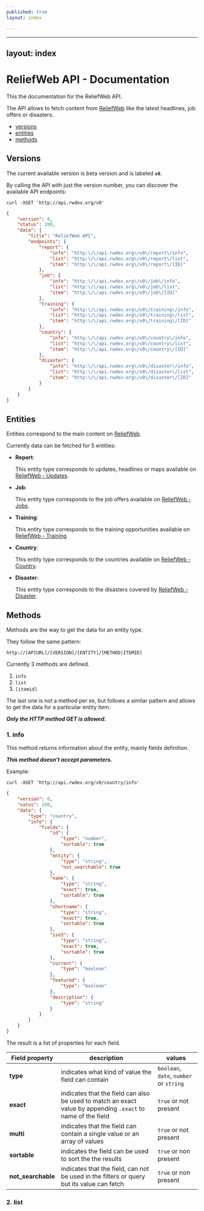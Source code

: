 ```yaml
---
published: true
layout: index

---
```


---
layout: index
---

# ReliefWeb API - Documentation

This the documentation for the ReliefWeb API.

The API allows to fetch content from [ReliefWeb](http://reliefweb.int) like the latest headlines, job offers or disasters.

- [versions](#Versions)
- [entities](#Entities)
- [methods](#Methods)


## Versions

The current available version is beta version and is labeled **`v0`**.

By calling the API with just the version number, you can discover the available API endpoints:

```
curl -XGET 'http://api.rwdev.org/v0'
```

```json
{
	"version": 0,
	"status": 200,
	"data": {
		"title": "ReliefWeb API",
		"endpoints": {
			"report": {
				"info": "http:\/\/api.rwdev.org\/v0\/report\/info",
				"list": "http:\/\/api.rwdev.org\/v0\/report\/list",
				"item": "http:\/\/api.rwdev.org\/v0\/report\/[ID]"
			},
			"job": {
				"info": "http:\/\/api.rwdev.org\/v0\/job\/info",
				"list": "http:\/\/api.rwdev.org\/v0\/job\/list",
				"item": "http:\/\/api.rwdev.org\/v0\/job\/[ID]"
			},
			"training": {
				"info": "http:\/\/api.rwdev.org\/v0\/training\/info",
				"list": "http:\/\/api.rwdev.org\/v0\/training\/list",
				"item": "http:\/\/api.rwdev.org\/v0\/training\/[ID]"
			},
			"country": {
				"info": "http:\/\/api.rwdev.org\/v0\/country\/info",
				"list": "http:\/\/api.rwdev.org\/v0\/country\/list",
				"item": "http:\/\/api.rwdev.org\/v0\/country\/[ID]"
			},
			"disaster": {
				"info": "http:\/\/api.rwdev.org\/v0\/disaster\/info",
				"list": "http:\/\/api.rwdev.org\/v0\/disaster\/list",
				"item": "http:\/\/api.rwdev.org\/v0\/disaster\/[ID]"
			}
		}
	}
}
```


## Entities

Entities correspond to the main content on [ReliefWeb](http://reliefweb.int).

Currently data can be fetched for 5 entities:

- **Report**:

  This entity type corresponds to updates, headlines or maps available on [ReliefWeb - Updates](http://reliefweb.int/updates).

- **Job**:

  This entity type corresponds to the job offers available on [ReliefWeb - Jobs](http://reliefweb.int/jobs).

- **Training**:

  This entity type corresponds to the training opportunities available on [ReliefWeb - Training](http://reliefweb.int/training).

- **Country**:

  This entity type corresponds to the countries available on [ReliefWeb - Country](http://reliefweb.int/countries).

- **Disaster**:

  This entity type corresponds to the disasters covered by [ReliefWeb - Disaster](http://reliefweb.int/disasters).


## Methods

Methods are the way to get the data for an entity type.

They follow the same pattern:

```
http://[APIURL]/[VERSION]/[ENTITY]/[METHOD|ITEMID]
```

Currently 3 methods are defined.

1. `info`
2. `list`
3. `[itemid]`

The last one is not a method per se, but follows a similar pattern and allows to get the data for a particular entity item.

***Only the HTTP method GET is allowed.***


### 1. info

This method returns information about the entity, mainly fields definition.

***This method doesn't accept parameters.***

Example:

```
curl -XGET 'http://api.rwdev.org/v0/country/info'
```

```json
{
	"version": 0,
	"satus": 200,
	"data": {
		"type": "country",
		"info": {
			"fields": {
				"id": {
					"type": "number",
					"sortable": true
				},
				"entity": {
					"type": "string",
					"not_searchable": true
				},
				"name": {
					"type": "string",
					"exact": true,
					"sortable": true
				},
				"shortname": {
					"type": "string",
					"exact": true,
					"sortable": true
				},
				"iso3": {
					"type": "string",
					"exact": true,
					"sortable": true
				},
				"current": {
					"type": "boolean"
				},
				"featured": {
					"type": "boolean"
				},
				"description": {
					"type": "string"
				}
			}
		}
	}
}
```

The result is a list of properties for each field.

| Field property     | description | values |
| ------------------ | ----------- | ------ |
| **type**           | indicates what kind of value the field can contain | `boolean`, `date`, `number` or `string` |
| **exact**          | indicates that the field can also be used to match an exact value by appending `.exact` to name of the field | `true` or not present |
| **multi**          | indicates that the field can contain a single value or an array of values | `true` or not present |
| **sortable**       | indicates the field can be used to sort the the results | `true` or non present |
| **not_searchable** | indicates that the field, can not be used in the filters or query but its value can fetch | `true` or non present |


### 2. list

